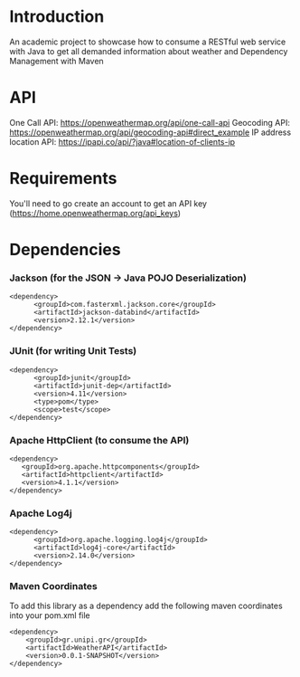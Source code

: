 
# Introduction
An academic project to showcase how to consume a RESTful web service with Java to get all demanded information about weather and Dependency 
Management with Maven

# API
One Call API: https://openweathermap.org/api/one-call-api
Geocoding API: https://openweathermap.org/api/geocoding-api#direct_example
IP address location API: https://ipapi.co/api/?java#location-of-clients-ip

# Requirements
You'll need to go create an account to get an API key (https://home.openweathermap.org/api_keys)

# Dependencies
### Jackson (for the JSON -> Java POJO Deserialization)
```
<dependency>
      <groupId>com.fasterxml.jackson.core</groupId>
      <artifactId>jackson-databind</artifactId>
      <version>2.12.1</version>
</dependency> 
```

### JUnit (for writing Unit Tests)
```
<dependency>
      <groupId>junit</groupId>
      <artifactId>junit-dep</artifactId>
      <version>4.11</version>
      <type>pom</type>
      <scope>test</scope>
</dependency>
```

### Apache HttpClient (to consume the API)
```
<dependency>
   <groupId>org.apache.httpcomponents</groupId>
   <artifactId>httpclient</artifactId>
   <version>4.1.1</version>
</dependency>
```

### Apache Log4j
```
<dependency>
      <groupId>org.apache.logging.log4j</groupId>
      <artifactId>log4j-core</artifactId>
      <version>2.14.0</version>
</dependency>
```

### Maven Coordinates
To add this library as a dependency add the following maven coordinates into your pom.xml file

```
<dependency>
    <groupId>gr.unipi.gr</groupId>
    <artifactId>WeatherAPI</artifactId>
    <version>0.0.1-SNAPSHOT</version>
</dependency>
```
